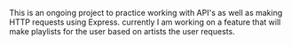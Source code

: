This is an ongoing project to practice working with API's as well as making HTTP requests using Express. currently I am working on a feature that will make playlists for the user based on artists the user requests.
